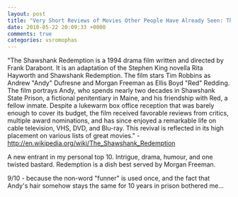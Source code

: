 ```yaml
---
layout: post
title: "Very Short Reviews of Movies Other People Have Already Seen: The Shawshank Redemption [1994]"
date: 2010-05-22 20:09:33 +0000
comments: true
categories: vsromophas
---
```


"The Shawshank Redemption is a 1994 drama film written and directed by Frank Darabont. It is an adaptation of the Stephen King novella Rita Hayworth and Shawshank Redemption. The film stars Tim Robbins as Andrew "Andy" Dufresne and Morgan Freeman as Ellis Boyd "Red" Redding. The film portrays Andy, who spends nearly two decades in Shawshank State Prison, a fictional penitentiary in Maine, and his friendship with Red, a fellow inmate. Despite a lukewarm box office reception that was barely enough to cover its budget, the film received favorable reviews from critics, multiple award nominations, and has since enjoyed a remarkable life on cable television, VHS, DVD, and Blu-ray. This revival is reflected in its high placement on various lists of great movies." - http://en.wikipedia.org/wiki/The_Shawshank_Redemption

A new entrant in my personal top 10. Intrigue, drama, humour, and one twisted bastard. Redemption is a dish best served by Morgan Freeman.

9/10 - because the non-word "funner" is used once, and the fact that Andy's hair somehow stays the same for 10 years in prison bothered me...